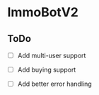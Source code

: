 # ImmoBotV2
## ToDo

- [ ] Add multi-user support
- [ ] Add buying support
- [ ] Add better error handling

  
